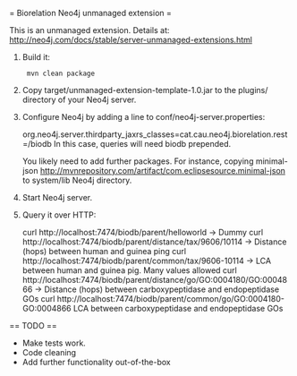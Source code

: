= Biorelation Neo4j unmanaged extension =

This is an unmanaged extension. Details at: http://neo4j.com/docs/stable/server-unmanaged-extensions.html 

1. Build it: 

        mvn clean package

2. Copy target/unmanaged-extension-template-1.0.jar to the plugins/ directory of your Neo4j server.

3. Configure Neo4j by adding a line to conf/neo4j-server.properties:

	org.neo4j.server.thirdparty_jaxrs_classes=cat.cau.neo4j.biorelation.rest=/biodb
	In this case, queries will need biodb prepended.

	You likely need to add further packages. For instance, copying minimal-json http://mvnrepository.com/artifact/com.eclipsesource.minimal-json to system/lib Neo4j directory.

4. Start Neo4j server.

5. Query it over HTTP:

	curl http://localhost:7474/biodb/parent/helloworld -> Dummy
	curl http://localhost:7474/biodb/parent/distance/tax/9606/10114 -> Distance (hops) between human and guinea ping
	curl http://localhost:7474/biodb/parent/common/tax/9606-10114 -> LCA between human and guinea pig. Many values allowed
	curl http://localhost:7474/biodb/parent/distance/go/GO:0004180/GO:0004866 -> Distance (hops) between carboxypeptidase and endopeptidase GOs
	curl http://localhost:7474/biodb/parent/common/go/GO:0004180-GO:0004866 LCA between carboxypeptidase and endopeptidase GOs

== TODO ==

* Make tests work.
* Code cleaning
* Add further functionality out-of-the-box



